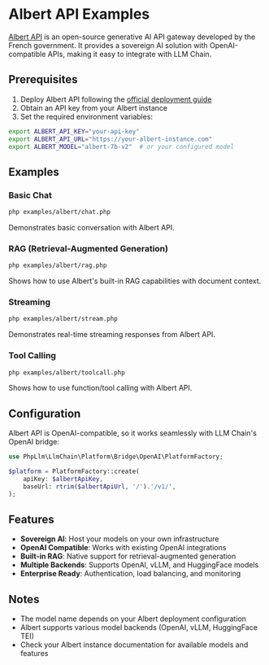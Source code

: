 # Albert API Examples

[Albert API](https://github.com/etalab-ia/albert-api) is an open-source generative AI API gateway developed by the French government. It provides a sovereign AI solution with OpenAI-compatible APIs, making it easy to integrate with LLM Chain.

## Prerequisites

1. Deploy Albert API following the [official deployment guide](https://github.com/etalab-ia/albert-api)
2. Obtain an API key from your Albert instance
3. Set the required environment variables:

```bash
export ALBERT_API_KEY="your-api-key"
export ALBERT_API_URL="https://your-albert-instance.com"
export ALBERT_MODEL="albert-7b-v2"  # or your configured model
```

## Examples

### Basic Chat
```bash
php examples/albert/chat.php
```
Demonstrates basic conversation with Albert API.

### RAG (Retrieval-Augmented Generation)
```bash
php examples/albert/rag.php
```
Shows how to use Albert's built-in RAG capabilities with document context.

### Streaming
```bash
php examples/albert/stream.php
```
Demonstrates real-time streaming responses from Albert API.

### Tool Calling
```bash
php examples/albert/toolcall.php
```
Shows how to use function/tool calling with Albert API.

## Configuration

Albert API is OpenAI-compatible, so it works seamlessly with LLM Chain's OpenAI bridge:

```php
use PhpLlm\LlmChain\Platform\Bridge\OpenAI\PlatformFactory;

$platform = PlatformFactory::create(
    apiKey: $albertApiKey,
    baseUrl: rtrim($albertApiUrl, '/').'/v1/',
);
```

## Features

- **Sovereign AI**: Host your models on your own infrastructure
- **OpenAI Compatible**: Works with existing OpenAI integrations
- **Built-in RAG**: Native support for retrieval-augmented generation
- **Multiple Backends**: Supports OpenAI, vLLM, and HuggingFace models
- **Enterprise Ready**: Authentication, load balancing, and monitoring

## Notes

- The model name depends on your Albert deployment configuration
- Albert supports various model backends (OpenAI, vLLM, HuggingFace TEI)
- Check your Albert instance documentation for available models and features